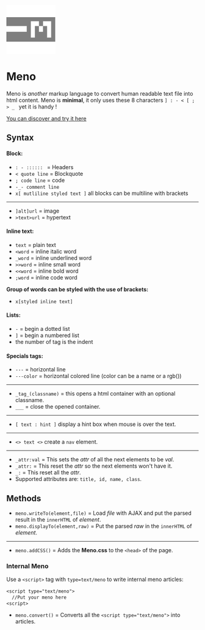 
![Meno-logo](/logo/128.png?raw=true)
# Meno
Meno is _another_ markup language to convert human readable text file into html content.
Meno is **minimal**, it only uses these 8 characters `] : - < [ ; > _ ` yet it is handy !

[You can discover and try it here](https://fleurman.neocities.org/menowriter/)

## Syntax

#### Block:
- `: - :::::: ` = Headers
- `< quote line` = Blockquote
- `; code line` = code
- `-_- comment line`
- `x[ mutliline styled text ]` all blocks can be multiline with brackets
---
- `]alt]url` = image
- `>text>url` = hypertext

#### Inline text:
- `text` = plain text
- `<word` = inline italic word
- `_word` = inline underlined word
- `>>word` = inline small word
- `<<word` = inline bold word
- `;word` = inline code word

**Group of words can be styled with the use of brackets:**
- `x[styled inline text]`

#### Lists:
- `-` = begin a dotted list
- `]` = begin a numbered list
- the number of tag is the indent

#### Specials tags:
- `---` = horizontal line
- `---color` = horizontal colored line (color can be a name or a rgb())
---
- `_tag_(classname)` = this opens a html container with an optional classname.
- `___` = close the opened container.
---
- `[ text : hint ]` display a hint box when mouse is over the text.
---
- `<> text <>` create a `nav` element.
---
- `_attr:val` = This sets the _attr_ of all the next elements to be _val_.
- `_attr:` = This reset the _attr_ so the next elements won't have it.
- `_:` = This reset all the _attr_.
- Supported attributes are: `title, id, name, class`.


## Methods

- `meno.writeTo(element,file)` = Load _file_ with AJAX and put the parsed result in the `innerHTML` of _element_.
- `meno.displayTo(element,raw)` = Put the parsed _raw_ in the `innerHTML` of _element_.
---
- `meno.addCSS()` = Adds the **Meno.css** to the `<head>` of the page.

### Internal Meno
Use a `<script>` tag with `type=text/meno` to write internal meno articles:
``` 
<script type="text/meno">
  //Put your meno here
<script>
```
- `meno.convert()` = Converts all the `<script type="text/meno">` into articles.
